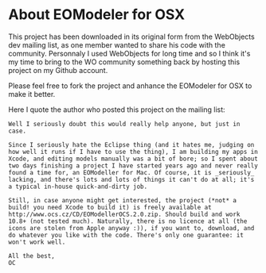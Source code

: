 
# About EOModeler for OSX

This project has been downloaded in its original form from the WebObjects dev mailing list,
as one member wanted to share his code with the community. Personnaly I used WebObjects
for long time and so I think it's my time to bring to the WO community something back by
hosting this project on my Github account.

Please feel free to fork the project and anhance the EOModeler for OSX to make it better.

Here I quote the author who posted this project on the mailing list:

```
Well I seriously doubt this would really help anyone, but just in case.

Since I seriously hate the Eclipse thing (and it hates me, judging on how well it runs if I have to use the thing), I am building my apps in Xcode, and editing models manually was a bit of bore; so I spent about two days finishing a project I have started years ago and never really found a time for, an EOModeller for Mac. Of course, it is _seriously_ lacking, and there's lots and lots of things it can't do at all; it's a typical in-house quick-and-dirty job.

Still, in case anyone might get interested, the project (*not* a build! you need Xcode to build it) is freely available at http://www.ocs.cz/CD/EOModellerOCS.2.0.zip. Should build and work 10.8+ (not tested much). Naturally, there is no licence at all (the icons are stolen from Apple anyway :)), if you want to, download, and do whatever you like with the code. There's only one guarantee: it won't work well.

All the best,
OC
```
